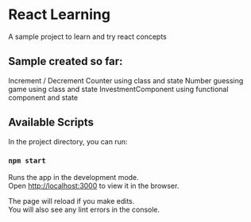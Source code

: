 # React Learning

A sample project to learn and try react concepts

## Sample created so far:
Increment / Decrement Counter using class and state
Number guessing game using class and state
InvestmentComponent using functional component and state



## Available Scripts

In the project directory, you can run:

### `npm start`

Runs the app in the development mode.\
Open [http://localhost:3000](http://localhost:3000) to view it in the browser.

The page will reload if you make edits.\
You will also see any lint errors in the console.


